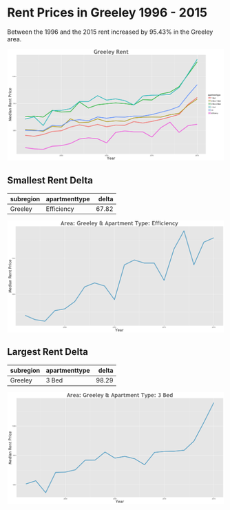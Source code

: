 Rent Prices in Greeley 1996 - 2015
================

Between the 1996 and the 2015 rent increased by 95.43% in the Greeley area.

![](../images/greeley.png)

Smallest Rent Delta
-------------------

| subregion | apartmenttype |  delta|
|:----------|:--------------|------:|
| Greeley   | Efficiency    |  67.82|

![](../images/smallRentDelta/greeley.png)

Largest Rent Delta
------------------

| subregion | apartmenttype |  delta|
|:----------|:--------------|------:|
| Greeley   | 3 Bed         |  98.29|

![](../images/largeRentDelta/greeley.png)
